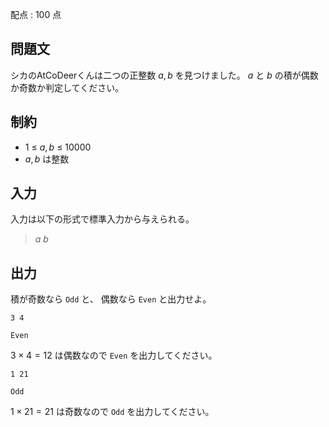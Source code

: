 配点 : $100$ 点

## 問題文

シカのAtCoDeerくんは二つの正整数 $a,b$ を見つけました。
$a$ と $b$ の積が偶数か奇数か判定してください。

## 制約

- $1$ $\leq$ $a,b$ $\leq$ $10000$
- $a,b$ は整数

## 入力

入力は以下の形式で標準入力から与えられる。

> $a$ $b$

## 出力

積が奇数なら `Odd` と、 偶数なら `Even` と出力せよ。

```input1
3 4
```

```output1
Even
```

$3 \times 4 = 12$ は偶数なので `Even` を出力してください。

```input2
1 21
```

```output2
Odd
```

$1 \times 21 = 21$ は奇数なので `Odd` を出力してください。